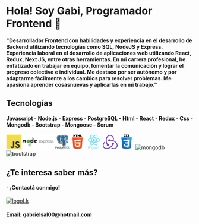 <h1>Hola! Soy Gabi, Programador Frontend 👋</h1>

<h4>"Desarrollador Frontend con habilidades y experiencia en el desarrollo de Backend utilizando tecnologías como SQL, NodeJS y Express. Experiencia laboral en el desarrollo de aplicaciones web utilizando React, Redux, Next JS, entre otras herramientas. En mi carrera profesional, he enfatizado en trabajar en equipo, fomentar la comunicación y lograr el progreso colectivo e individual. Me destaco por ser autónomo y por adaptarme fácilmente a los cambios para resolver problemas. Me apasiona aprender cosasnuevas y aplicarlas en mi trabajo."</h4>


<h2>Tecnologías</h2>
<h4 align="left"> Javascript - Node.js - Express - PostgreSQL - Html - React - Redux - Css - Mongodb - Bootstrap - Mongoose - Scrum</h4>
<p align="left"> <img src="https://raw.githubusercontent.com/devicons/devicon/master/icons/javascript/javascript-original.svg" alt="javascript" width="40" height="40"/> <img src="https://raw.githubusercontent.com/devicons/devicon/master/icons/nodejs/nodejs-original-wordmark.svg" alt="nodejs" width="40" height="40"/> <img src="https://raw.githubusercontent.com/devicons/devicon/master/icons/express/express-original-wordmark.svg" alt="express" width="40" height="40"/> <img src="https://raw.githubusercontent.com/devicons/devicon/master/icons/postgresql/postgresql-original-wordmark.svg" alt="postgresql" width="40" height="40"/><img src="https://raw.githubusercontent.com/devicons/devicon/master/icons/html5/html5-original-wordmark.svg" alt="html5" width="40" height="40"/> <img src="https://raw.githubusercontent.com/devicons/devicon/master/icons/react/react-original-wordmark.svg" alt="react" width="40" height="40"/> <img src="https://raw.githubusercontent.com/devicons/devicon/master/icons/redux/redux-original.svg" alt="redux" width="40" height="40"/> <img src="https://raw.githubusercontent.com/devicons/devicon/master/icons/css3/css3-original-wordmark.svg" alt="css3" width="40" height="40"/> <img src="https://www.vectorlogo.zone/logos/mongodb/mongodb-icon.svg" alt="mongodb" width="40" height="40" /> <img src="https://img.icons8.com/color/512/bootstrap.png" alt="bootstrap" width="40" height="40" /> </p>


<h2>¿Te interesa saber más?</h2>
<h4> - ¡Contactá conmigo!</h4>
<a href="https://www.linkedin.com/in/gabriel-saldana00/"><img src="https://cdn-icons-png.flaticon.com/512/174/174857.png" alt="logoLk" width="60" height="60" /> </a>
<h4>Email: gabrielsal00@hotmail.com</h4>
